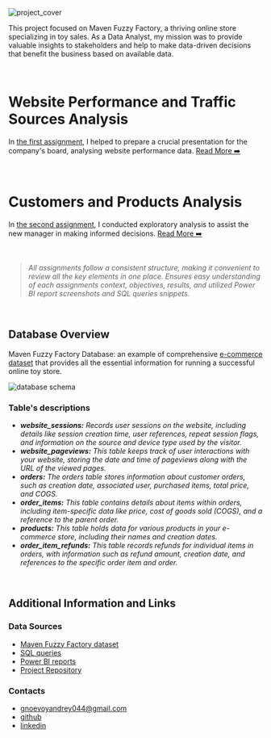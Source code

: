 ![project_cover](https://github.com/gnoevoy/Ecommerce_and_Web_Analytics/assets/43414592/23e5a5fd-18d6-4131-acad-17ac3a56c6a4)

This project focused on Maven Fuzzy Factory, a thriving online store specializing in toy sales. As a Data Analyst, my mission was to provide valuable insights to stakeholders and help to make data-driven decisions that benefit the business based on available data.

</br>

# Website Performance and Traffic Sources Analysis
In [the first assignment](https://github.com/gnoevoy/Ecommerce_and_Web_Analytics/blob/main/Assignments%20/Web_analytics.md), I helped to prepare a crucial presentation for the company's board, analysing website performance data. [Read More ➡️](https://github.com/gnoevoy/Ecommerce_and_Web_Analytics/blob/main/Assignments%20/Web_analytics.md)

</br>

# Customers and Products Analysis
In [the second assignment](https://github.com/gnoevoy/Ecommerce_and_Web_Analytics/blob/main/Assignments%20/Customers_and_products.md), I conducted exploratory analysis to assist the new manager in making informed decisions. [Read More ➡️](https://github.com/gnoevoy/Ecommerce_and_Web_Analytics/blob/main/Assignments%20/Customers_and_products.md)

</br>

> *All assignments follow a consistent structure, making it convenient to review all the key elements in one place. Ensures easy understanding of each assignments context, objectives, results, and utilized Power BI report screenshots and SQL queries snippets.*

</br>

## Database Overview
Maven Fuzzy Factory Database: an example of comprehensive [e-commerce dataset](https://github.com/gnoevoy/Ecommerce_and_Web_Analytics/blob/8a0ce89a13c56be9a0c7334e1d5686c96f77be58/MavenFuzzyFactory_dataset.zip) that provides all the essential information for running a successful online toy store.

![database schema](https://github.com/gnoevoy/Ecommerce_and_Web_Analytics/assets/43414592/a2c69aae-9bb1-4e06-833d-2669de26cac9)

### Table's descriptions
- ***website_sessions:** Records user sessions on the website, including details like session creation time, user references, repeat session flags, and information on the source and device type used by the visitor.*
- ***website_pageviews:** This table keeps track of user interactions with your website, storing the date and time of pageviews along with the URL of the viewed pages.*
- ***orders:** The orders table stores information about customer orders, such as creation date, associated user, purchased items, total price, and COGS.*
- ***order_items:** This table contains details about items within orders, including item-specific data like price, cost of goods sold (COGS), and a reference to the parent order.*
- ***products:** This table holds data for various products in your e-commerce store, including their names and creation dates.*
- ***order_item_refunds:** This table records refunds for individual items in orders, with information such as refund amount, creation date, and references to the specific order item and order.*

</br>

## Additional Information and Links

### Data Sources
- [Maven Fuzzy Factory dataset](https://github.com/gnoevoy/Ecommerce_and_Web_Analytics/blob/main/MavenFuzzyFactory_dataset.zip)
- [SQL queries](https://github.com/gnoevoy/Ecommerce_and_Web_Analytics/tree/main/SQL_queries)
- [Power BI reports](https://github.com/gnoevoy/Ecommerce_and_Web_Analytics/blob/main/Power_BI_reports.zip)
- [Project Repository](https://github.com/gnoevoy/Ecommerce_and_Web_Analytics)

### Contacts
- gnoevoyandrey044@gmail.com
- [github](https://github.com/gnoevoy)
- [linkedin](https://www.linkedin.com/in/andreygnoevoy/)



















